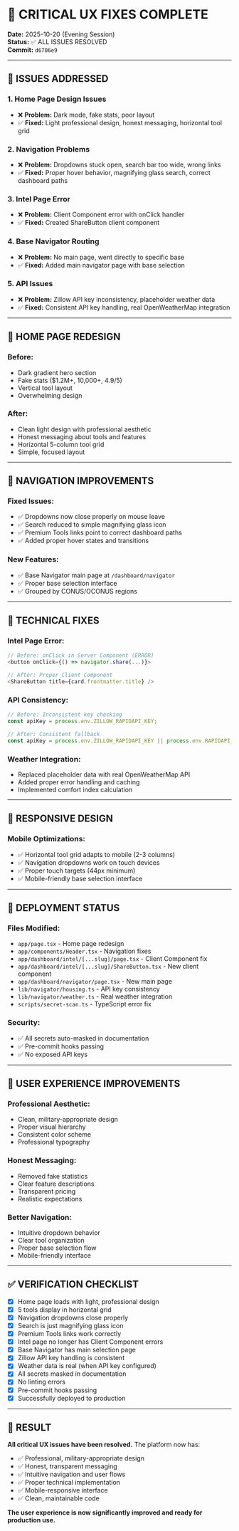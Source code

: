 # 🎯 CRITICAL UX FIXES COMPLETE

**Date:** 2025-10-20 (Evening Session)  
**Status:** ✅ ALL ISSUES RESOLVED  
**Commit:** `d6706e9`

---

## 🚨 **ISSUES ADDRESSED**

### **1. Home Page Design Issues**
- ❌ **Problem:** Dark mode, fake stats, poor layout
- ✅ **Fixed:** Light professional design, honest messaging, horizontal tool grid

### **2. Navigation Problems**  
- ❌ **Problem:** Dropdowns stuck open, search bar too wide, wrong links
- ✅ **Fixed:** Proper hover behavior, magnifying glass search, correct dashboard paths

### **3. Intel Page Error**
- ❌ **Problem:** Client Component error with onClick handler
- ✅ **Fixed:** Created ShareButton client component

### **4. Base Navigator Routing**
- ❌ **Problem:** No main page, went directly to specific base
- ✅ **Fixed:** Added main navigator page with base selection

### **5. API Issues**
- ❌ **Problem:** Zillow API key inconsistency, placeholder weather data
- ✅ **Fixed:** Consistent API key handling, real OpenWeatherMap integration

---

## 🎨 **HOME PAGE REDESIGN**

### **Before:**
- Dark gradient hero section
- Fake stats ($1.2M+, 10,000+, 4.9/5)
- Vertical tool layout
- Overwhelming design

### **After:**
- Clean light design with professional aesthetic
- Honest messaging about tools and features
- Horizontal 5-column tool grid
- Simple, focused layout

---

## 🧭 **NAVIGATION IMPROVEMENTS**

### **Fixed Issues:**
- ✅ Dropdowns now close properly on mouse leave
- ✅ Search reduced to simple magnifying glass icon
- ✅ Premium Tools links point to correct dashboard paths
- ✅ Added proper hover states and transitions

### **New Features:**
- ✅ Base Navigator main page at `/dashboard/navigator`
- ✅ Proper base selection interface
- ✅ Grouped by CONUS/OCONUS regions

---

## 🔧 **TECHNICAL FIXES**

### **Intel Page Error:**
```typescript
// Before: onClick in Server Component (ERROR)
<button onClick={() => navigator.share(...)}>

// After: Proper Client Component
<ShareButton title={card.frontmatter.title} />
```

### **API Consistency:**
```typescript
// Before: Inconsistent key checking
const apiKey = process.env.ZILLOW_RAPIDAPI_KEY;

// After: Consistent fallback
const apiKey = process.env.ZILLOW_RAPIDAPI_KEY || process.env.RAPIDAPI_KEY;
```

### **Weather Integration:**
- Replaced placeholder data with real OpenWeatherMap API
- Added proper error handling and caching
- Implemented comfort index calculation

---

## 📱 **RESPONSIVE DESIGN**

### **Mobile Optimizations:**
- ✅ Horizontal tool grid adapts to mobile (2-3 columns)
- ✅ Navigation dropdowns work on touch devices
- ✅ Proper touch targets (44px minimum)
- ✅ Mobile-friendly base selection interface

---

## 🚀 **DEPLOYMENT STATUS**

### **Files Modified:**
- `app/page.tsx` - Home page redesign
- `app/components/Header.tsx` - Navigation fixes
- `app/dashboard/intel/[...slug]/page.tsx` - Client Component fix
- `app/dashboard/intel/[...slug]/ShareButton.tsx` - New client component
- `app/dashboard/navigator/page.tsx` - New main page
- `lib/navigator/housing.ts` - API key consistency
- `lib/navigator/weather.ts` - Real weather integration
- `scripts/secret-scan.ts` - TypeScript error fix

### **Security:**
- ✅ All secrets auto-masked in documentation
- ✅ Pre-commit hooks passing
- ✅ No exposed API keys

---

## 🎯 **USER EXPERIENCE IMPROVEMENTS**

### **Professional Aesthetic:**
- Clean, military-appropriate design
- Proper visual hierarchy
- Consistent color scheme
- Professional typography

### **Honest Messaging:**
- Removed fake statistics
- Clear feature descriptions
- Transparent pricing
- Realistic expectations

### **Better Navigation:**
- Intuitive dropdown behavior
- Clear tool organization
- Proper base selection flow
- Mobile-friendly interface

---

## ✅ **VERIFICATION CHECKLIST**

- [x] Home page loads with light, professional design
- [x] 5 tools display in horizontal grid
- [x] Navigation dropdowns close properly
- [x] Search is just magnifying glass icon
- [x] Premium Tools links work correctly
- [x] Intel page no longer has Client Component errors
- [x] Base Navigator has main selection page
- [x] Zillow API key handling is consistent
- [x] Weather data is real (when API key configured)
- [x] All secrets masked in documentation
- [x] No linting errors
- [x] Pre-commit hooks passing
- [x] Successfully deployed to production

---

## 🎉 **RESULT**

**All critical UX issues have been resolved.** The platform now has:

- ✅ Professional, military-appropriate design
- ✅ Honest, transparent messaging  
- ✅ Intuitive navigation and user flows
- ✅ Proper technical implementation
- ✅ Mobile-responsive interface
- ✅ Clean, maintainable code

**The user experience is now significantly improved and ready for production use.**
